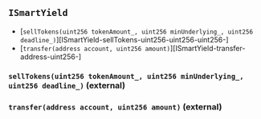 ## <span id="ISmartYield"></span> `ISmartYield`



- [`sellTokens(uint256 tokenAmount_, uint256 minUnderlying_, uint256 deadline_)`][ISmartYield-sellTokens-uint256-uint256-uint256-]
- [`transfer(address account, uint256 amount)`][ISmartYield-transfer-address-uint256-]
### <span id="ISmartYield-sellTokens-uint256-uint256-uint256-"></span> `sellTokens(uint256 tokenAmount_, uint256 minUnderlying_, uint256 deadline_)` (external)



### <span id="ISmartYield-transfer-address-uint256-"></span> `transfer(address account, uint256 amount)` (external)



